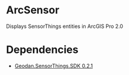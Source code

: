 # ArcSensor

Displays SensorThings entities in ArcGIS Pro 2.0

# Dependencies

- <a href="https://www.nuget.org/packages/Geodan.SensorThings.SDK/0.2.1/">Geodan.SensorThings.SDK 0.2.1</a>
